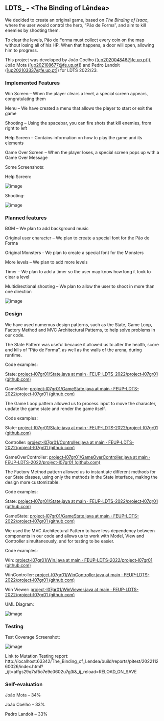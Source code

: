 ## LDTS_<L07><GR01> - <The Binding of Lêndea>

We decided to create an original game, based on *The Binding of Isaac*, where the user would control the hero, “Pão de Forma”, and aim to kill enemies by shooting them.

To clear the levels, Pão de Forma must collect every coin on the map without losing all of his HP. When that happens, a door will open, allowing him to progress.

This project was developed by João Coelho ([up202004846@fe.up.pt]), João Mota ([up202108677@fe.up.pt]) and Pedro Landolt ([up202103337@fe.up.pt]) for LDTS 2022/23.



### Implemented Features


Win Screen – When the player clears a level, a special screen appears, congratulating them


Menu – We have created a menu that allows the player to start or exit the game


Shooting – Using the spacebar, you can fire shots that kill enemies, from right to left


Help Screen – Contains information on how to play the game and its elements


Game Over Screen – When the player loses, a special screen pops up with a Game Over Message


Some Screenshots:


Help Screen:

![image](https://user-images.githubusercontent.com/92723402/204062661-a4dabda3-e055-47aa-9f09-c643713722dd.png)


Shooting: 

![image](https://user-images.githubusercontent.com/92723402/204062683-63f1e2cd-c2ed-42fc-aae5-a08973a8b5ff.png)



### Planned features

BGM – We plan to add background music


Original user character – We plan to create a special font for the Pão de Forma


Original Monsters - We plan to create a special font for the Monsters


More levels – We plan to add more levels


Timer – We plan to add a timer so the user may know how long it took to clear a level


Multidirectional shooting – We plan to allow the user to shoot in more than one direction


![image](https://user-images.githubusercontent.com/92723402/204062778-a1c9d05e-f68c-4332-a7c9-6dae67a9e6ce.png)



### Design


We have used numerous design patterns, such as the State, Game Loop, Factory Method and MVC Architectural Patterns, to help solve problems in our code.


The State Pattern was useful because it allowed us to alter the health, score and kills of “Pão de Forma”, as well as the walls of the arena, during runtime.


Code examples:

State: [project-l07gr01/State.java at main · FEUP-LDTS-2022/project-l07gr01 (github.com)](https://github.com/FEUP-LDTS-2022/project-l07gr01/blob/main/src/main/java/com/aor/lendea/states/State.java)

GameState: [project-l07gr01/GameState.java at main · FEUP-LDTS-2022/project-l07gr01 (github.com)](https://github.com/FEUP-LDTS-2022/project-l07gr01/blob/main/src/main/java/com/aor/lendea/states/GameState.java)



The Game Loop pattern allowed us to process input to move the character, update the game state and render the game itself.


Code examples:

State: [project-l07gr01/State.java at main · FEUP-LDTS-2022/project-l07gr01 (github.com)](https://github.com/FEUP-LDTS-2022/project-l07gr01/blob/main/src/main/java/com/aor/lendea/states/State.java)

Controller: [project-l07gr01/Controller.java at main · FEUP-LDTS-2022/project-l07gr01 (github.com)](https://github.com/FEUP-LDTS-2022/project-l07gr01/blob/main/src/main/java/com/aor/lendea/controller/Controller.java)

GameOverController: [project-l07gr01/GameOverController.java at main · FEUP-LDTS-2022/project-l07gr01 (github.com)](https://github.com/FEUP-LDTS-2022/project-l07gr01/blob/main/src/main/java/com/aor/lendea/controller/menu/GameOverController.java)



The Factory Method pattern allowed us to instantiate different methods for our State classes, using only the methods in the State interface, making the design more customizable.


Code examples:

State: [project-l07gr01/State.java at main · FEUP-LDTS-2022/project-l07gr01 (github.com)](https://github.com/FEUP-LDTS-2022/project-l07gr01/blob/main/src/main/java/com/aor/lendea/states/State.java)

GameState: [project-l07gr01/GameState.java at main · FEUP-LDTS-2022/project-l07gr01 (github.com)](https://github.com/FEUP-LDTS-2022/project-l07gr01/blob/main/src/main/java/com/aor/lendea/states/GameState.java)



We used the MVC Architectural Pattern to have less dependency between components in our code and allows us to work with Model, View and Controller simultaneously, and for testing to be easier.


Code examples:

Win: [project-l07gr01/Win.java at main · FEUP-LDTS-2022/project-l07gr01 (github.com)](https://github.com/FEUP-LDTS-2022/project-l07gr01/blob/main/src/main/java/com/aor/lendea/model/win/Win.java)

WinController: [project-l07gr01/WinController.java at main · FEUP-LDTS-2022/project-l07gr01 (github.com)](https://github.com/FEUP-LDTS-2022/project-l07gr01/blob/main/src/main/java/com/aor/lendea/controller/menu/WinController.java)

Win Viewer: [project-l07gr01/WinViewer.java at main · FEUP-LDTS-2022/project-l07gr01 (github.com)](https://github.com/FEUP-LDTS-2022/project-l07gr01/blob/main/src/main/java/com/aor/lendea/viewer/win/WinViewer.java)


UML Diagram:

![image](https://user-images.githubusercontent.com/92723402/204062831-d3e8d77c-abc2-4da4-ad7f-462c13ef4fe3.png)



### Testing

Test Coverage Screenshot:

![image](https://user-images.githubusercontent.com/92723402/204062863-59f64adc-2a86-436d-b2d2-1f50a2d9f158.png)


Link to Mutation Testing report: http://localhost:63342/The_Binding_of_Lendea/build/reports/pitest/202211260026/index.html?_ijt=atfgs29q7sf5o7e9c0602u7g3i&_ij_reload=RELOAD_ON_SAVE

### Self-evaluation

João Mota – 34%

João Coelho – 33%

Pedro Landolt – 33%

